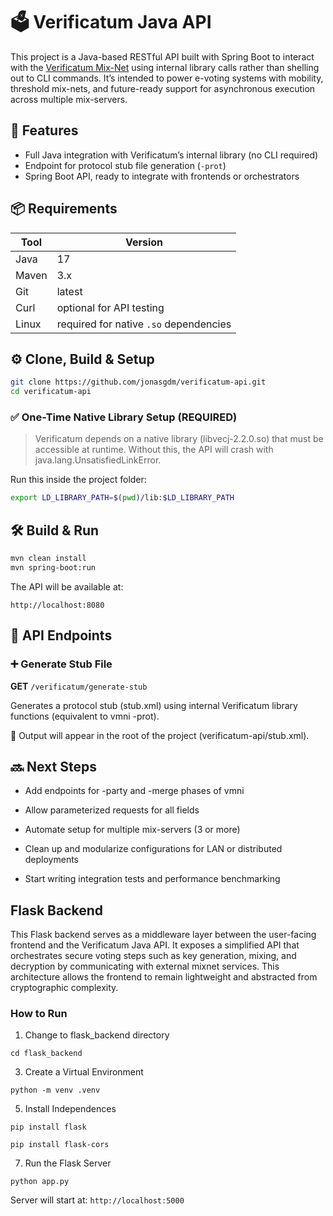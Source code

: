 # 🗳️ Verificatum Java API

This project is a Java-based RESTful API built with Spring Boot to interact with the [Verificatum Mix-Net](https://www.verificatum.org/) using internal library calls rather than shelling out to CLI commands. It’s intended to power e-voting systems with mobility, threshold mix-nets, and future-ready support for asynchronous execution across multiple mix-servers.

## 🚀 Features

- Full Java integration with Verificatum’s internal library (no CLI required)
- Endpoint for protocol stub file generation (`-prot`)
- Spring Boot API, ready to integrate with frontends or orchestrators

## 📦 Requirements

| Tool       | Version |
|------------|---------|
| Java       | 17      |
| Maven      | 3.x     |
| Git        | latest  |
| Curl       | optional for API testing |
| Linux      | required for native `.so` dependencies |


## ⚙️ Clone, Build & Setup

```bash
git clone https://github.com/jonasgdm/verificatum-api.git
cd verificatum-api
```

### ✅ One-Time Native Library Setup (REQUIRED)

> Verificatum depends on a native library (libvecj-2.2.0.so) that must be accessible at runtime. Without this, the API will crash with java.lang.UnsatisfiedLinkError.

Run this inside the project folder:

```bash
export LD_LIBRARY_PATH=$(pwd)/lib:$LD_LIBRARY_PATH
```

## 🛠️ Build & Run

```bash
mvn clean install
mvn spring-boot:run
```
The API will be available at:

`http://localhost:8080`

## 📡 API Endpoints
### ➕ Generate Stub File

**GET** `/verificatum/generate-stub`

Generates a protocol stub (stub.xml) using internal Verificatum library functions (equivalent to vmni -prot).

📝 Output will appear in the root of the project (verificatum-api/stub.xml).

## 🔜 Next Steps

- Add endpoints for -party and -merge phases of vmni

- Allow parameterized requests for all fields

- Automate setup for multiple mix-servers (3 or more)

- Clean up and modularize configurations for LAN or distributed deployments

- Start writing integration tests and performance benchmarking

## Flask Backend

This Flask backend serves as a middleware layer between the user-facing frontend and the Verificatum Java API. It exposes a simplified API that orchestrates secure voting steps such as key generation, mixing, and decryption by communicating with external mixnet services. This architecture allows the frontend to remain lightweight and abstracted from cryptographic complexity.

### How to Run

1. Change to flask_backend directory

```
cd flask_backend
```

3. Create a Virtual Environment

```
python -m venv .venv
```

5. Install Independences

```
pip install flask
```

```
pip install flask-cors
```

7. Run the Flask Server

```
python app.py
```


Server will start at:
`http://localhost:5000`
